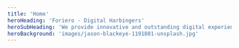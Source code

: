 ```yaml
---
title: 'Home'
heroHeading: 'Foriero - Digital Harbingers'
heroSubHeading: 'We provide innovative and outstanding digital experiences in an ever-changing world'
heroBackground: 'images/jason-blackeye-1191801-unsplash.jpg'
---
```

